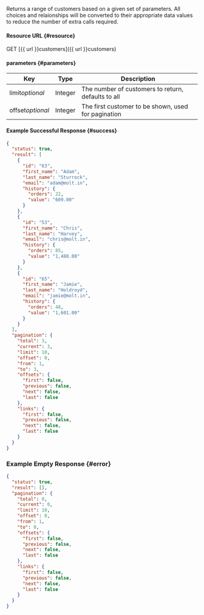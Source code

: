 <!--
@title Get multiple customers by criteria
@author Moltin Ltd
@description Gets an array of customers

@sidebar 1
@family Customer
@rate No
@auth Yes
@format JSON
@http GET
@version beta
-->

Returns a range of customers based on a given set of parameters. All choices and relaionships will be converted to their appropriate data values to reduce the number of extra calls required.


#### Resource URL   {#resource}
GET [{{ url }}customers]({{ url }}customers)


#### parameters {#parameters}
Key | Type | Description
--- | ---- | -----------
limit*optional* | Integer | The number of customers to return, defaults to all
offset*optional* | Integer | The first customer to be shown, used for pagination

<!--code-->
#### Example Successful Response    {#success}
``` json
{
  "status": true,
  "result": [
    {
      "id": "63",
      "first_name": "Adam",
      "last_name": "Sturrock",
      "email": "adam@molt.in",
      "history": {
        "orders": 22,
        "value": "609.00"
      }
    },
    {
      "id": "53",
      "first_name": "Chris",
      "last_name": "Harvey",
      "email": "chris@molt.in",
      "history": {
        "orders": 85,
        "value": "1,480.00"
      }
    },
    {
      "id": "65",
      "first_name": "Jamie",
      "last_name": "Holdroyd",
      "email": "jamie@molt.in",
      "history": {
        "orders": 48,
        "value": "1,601.00"
      }
    }
  ],
  "pagination": {
    "total": 3,
    "current": 3,
    "limit": 10,
    "offset": 0,
    "from": 1,
    "to": 3,
    "offsets": {
      "first": false,
      "previous": false,
      "next": false,
      "last": false
    },
    "links": {
      "first": false,
      "previous": false,
      "next": false,
      "last": false
    }
  }
}
```


### Example Empty Response  {#error}
``` json
{
  "status": true,
  "result": [],
  "pagination": {
    "total": 0,
    "current": 0,
    "limit": 10,
    "offset": 0,
    "from": 1,
    "to": 0,
    "offsets": {
      "first": false,
      "previous": false,
      "next": false,
      "last": false
    },
    "links": {
      "first": false,
      "previous": false,
      "next": false,
      "last": false
    }
  }
}
```
<!--/code-->
